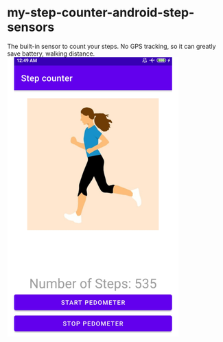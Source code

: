 # my-step-counter-android-step-sensors
The built-in sensor to count your steps. No GPS tracking, so it can greatly save battery, walking distance.
![alt text](https://github.com/iamRanjitgoud/my-step-counter-android-step-sensors/blob/main/step-counter.png)
